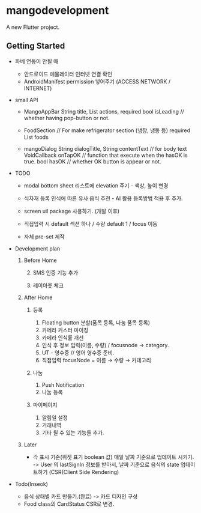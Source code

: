 # mangodevelopment

A new Flutter project.

## Getting Started

- 파베 연동이 안될 때
    - 안드로이드 에뮬레이터 인터넷 연결 확인
    - AndroidManifest permission 넣어주기 (ACCESS NETWORK / INTERNET)

- small API
    - MangoAppBar
           String title,
           List<Widget> actions,
           required bool isLeading // whether having pop-button or not.
    - FoodSection // For make refrigerator section (냉장, 냉동 등)
            required List<Food> foods

    - mangoDialog
          String dialogTitle,
          String contentText // for body text
          VoidCallback onTapOK // function that execute when the hasOK is true.
          bool hasOK // whether OK button is appear or not.


- TODO
    - modal bottom sheet
        리스트에 elevation 주기 - 색상, 높이 변경
    - 식자재 등록
        인식에 따른 유사 음식 추천 - AI 활용 등록방법 적용 후 추가.

    - screen uil package 사용하기. (개발 이후)

    - 직접입력 시 default 섹션 하나 / 수량 default 1 / focus 이동

    - 자체 pre-set 제작

- Development plan
    1. Before Home

        2) SMS 인증 기능 추가

        3) 레이아웃 체크

    2. After Home

        1) 등록

            1. Floating button 분할(품목 등록, 나눔 품목 등록)
            2. 카메라 커스터 마이징
            3. 카메라 인식률 개선
            4. 인식 후 정보 입력(이름, 수량) / focusnode → category.
            5. UT - 영수증 // 영어 영수증 준비.
            6. 직접입력 focusNode = 이름 → 수량 → 카테고리

        3) 나눔

            1. Push Notification
            2. 나눔 등록

        4) 마이페이지

            1. 알림일 설정
            2. 거래내역
            3. 기타 될 수 있는 기능들 추가.

    3. Later
        - 각 표시 기준(위젯 표기 boolean 값) 매일 날짜 기준으로 업데이트 시키기.
            -> User 의 lastSignIn 정보를 받아서, 날짜 기준으로 음식의 state 업데이트하기 (CSR(Client Side Rendering)

- Todo(Inseok)
    - 음식 상태별 카드 만들기.(완료) -> 카드 디자인 구성
    - Food class의 CardStatus CSR로 변경.